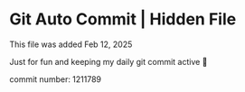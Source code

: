 # Git Auto Commit | Hidden File

This file was added Feb 12, 2025

Just for fun and keeping my daily git commit active 🤪

commit number: 1211789
